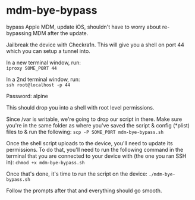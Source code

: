 # mdm-bye-bypass
bypass Apple MDM, update iOS, shouldn't have to worry about re-bypassing MDM after the update. 

Jailbreak the device with Checkra1n.  This will give you a shell on port 44 which you can setup a tunnel into.

In a new terminal window, run:  
`iproxy SOME_PORT 44`

In a 2nd terminal window, run:  
`ssh root@localhost -p 44`

Password:  alpine

This should drop you into a shell with root level permissions.

Since /var is writable, we're going to drop our script in there.
Make sure you're in the same folder as where you've saved the script & config (*plist) files to & run the following:
`scp -P SOME_PORT mdm-bye-bypass.sh`

Once the shell script uploads to the device, you'll need to update its permissions.
To do that, you'll need to run the following command in the terminal that you are connected to your device with (the one you ran SSH in):
`chmod +x mdm-bye-bypass.sh`


Once that's done, it's time to run the script on the device:
`./mdm-bye-bypass.sh`


Follow the prompts after that and everything should go smooth.

